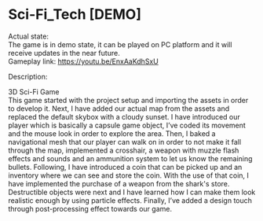 # Sci-Fi_Tech [DEMO]  

Actual state:  
The game is in demo state, it can be played on PC platform and it will receive updates in the near future.  
Gameplay link: https://youtu.be/EnxAaKdhSxU
  
  
Description:  
  
3D Sci-Fi Game  
This game started with the project setup and importing the assets in order to develop it. Next, I have added our actual map from the assets and replaced the default skybox with a cloudy sunset. I have introduced our player which is basically a capsule game object, I’ve coded its movement and the mouse look in order to explore the area. Then, I baked a navigational mesh that our player can walk on in order to not make it fall through the map, implemented a crosshair, a weapon with muzzle flash effects and sounds and an ammunition system to let us know the remaining bullets. Following, I have introduced a coin that can be picked up and an inventory where we can see and store the coin. With the use of that coin, I have implemented the purchase of a weapon from the shark's store. Destructible objects were next and I have learned how I can make them look realistic enough by using particle effects. Finally, I’ve added a design touch through post-processing effect towards our game.  


